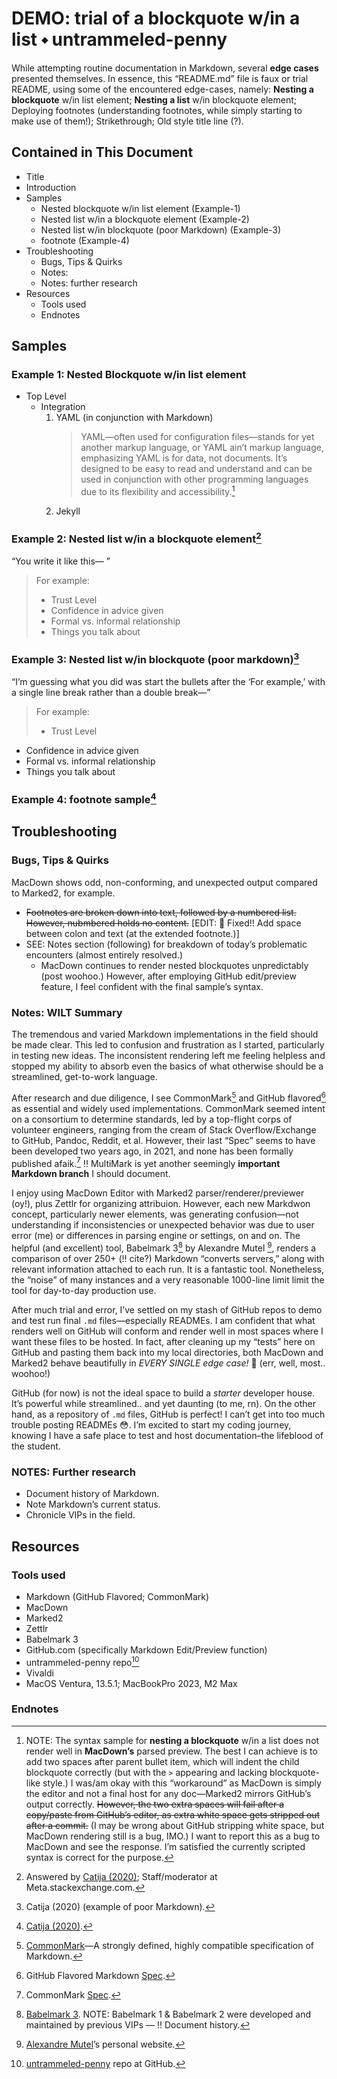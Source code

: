 # DEMO: trial of a blockquote w/in a list ⬩ untrammeled-penny

While attempting routine documentation in Markdown, several **edge cases** presented themselves. In essence, this “README.md” file is faux or trial README, using some of the encountered edge-cases, namely: **Nesting a blockquote** w/in list element; **Nesting a list** w/in blockquote element; Deploying footnotes (understanding footnotes, while simply starting to make use of them!); Strikethrough; Old style title line (?).

## Contained in This Document
- Title
- Introduction
- Samples
  - Nested blockquote w/in list element (Example-1)
  - Nested list w/in a blockquote element (Example-2)
  - Nested list w/in blockquote (poor Markdown) (Example-3)
  - footnote (Example-4)
- Troubleshooting
    - Bugs, Tips & Quirks
    - Notes:
    - Notes: further research
- Resources
    - Tools used
    - Endnotes

## Samples

### Example 1: Nested Blockquote w/in list element
* Top Level
    * Integration
      1. YAML (in conjunction with Markdown)  
         > YAML—often used for configuration files—stands for yet another markup language, or YAML ain’t markup language, emphasizing YAML is for data, not documents. It’s designed to be easy to read and understand and can be used in conjunction with other programming languages due to its flexibility and accessibility.[^1]
      1. Jekyll  

### Example 2: Nested list w/in a blockquote element[^2]
“You write it like this— ”

> For example:
>
> - Trust Level
> - Confidence in advice given
> - Formal vs. informal relationship
> - Things you talk about

### Example 3: Nested list w/in blockquote (poor markdown)[^3]

“I’m guessing what you did was start the bullets after the 
‘For example,’ with a single line break rather than a double break—”  

> For example:
> - Trust Level
- Confidence in advice given
- Formal vs. informal relationship
- Things you talk about

### Example 4: footnote sample[^4]

## Troubleshooting

### Bugs, Tips & Quirks

MacDown shows odd, non-conforming, and unexpected output compared to Marked2, for example.

- ~~Footnotes are broken down into text, followed by a numbered list. However, nubmbered holds no content.~~  [EDIT: 🧰 Fixed!! Add space between colon and text (at the extended footnote.)]
- SEE: Notes section (following) for breakdown of today’s problematic encounters (almost entirely resolved.)
    - MacDown continues to render nested blockquotes unpredictably (post woohoo.) However, after employing GitHub edit/preview feature, I feel confident with the final sample’s syntax.

### Notes: WILT Summary

The tremendous and varied Markdown implementations in the field should be made clear. This led to confusion and frustration as I started, particularly in testing new ideas. The inconsistent rendering left me feeling helpless and stopped my ability to absorb even the basics of what otherwise should be a streamlined, get-to-work language. 

After research and due diligence, I see CommonMark[^5] and GitHub flavored[^6] as essential and widely used implementations. CommonMark seemed intent on a consortium to determine standards, led by a top-flight corps of volunteer engineers, ranging from the cream of Stack Overflow/Exchange to GitHub, Pandoc, Reddit, et al. However, their last “Spec” seems to have been developed two years ago, in 2021, and none has been formally published afaik.[^7] ‼️ MultiMark is yet another seemingly **important Markdown branch** I should document.

I enjoy using MacDown Editor with Marked2 parser/renderer/previewer (oy!), plus Zettlr for organizing attribuion. However, each new Markdwon concept, particularly newer elements, was generating confusion—not understanding if inconsistencies or unexpected behavior was due to user error (me) or differences in parsing engine or settings, on and on. The helpful (and excellent) tool, Babelmark 3[^8] by Alexandre Mutel [^9], renders a comparison of over 250+ (‼️ cite?) Markdown “converts servers,” along with relevant information attached to each run. It is a fantastic tool. Nonetheless, the “noise” of many instances and a very reasonable 1000-line limit limit the tool for day-to-day production use. 

After much trial and error, I’ve settled on my stash of GitHub repos to demo and test run final `.md` files—especially READMEs. I am confident that what renders well on GitHub will conform and render well in most spaces where I want these files to be hosted. In fact, after cleaning up my “tests” here on GitHub and pasting them back into my local directories, both MacDown and Marked2 behave beautifully in _EVERY SINGLE edge case!_ 🎉 (err, well, most.. woohoo!)

GitHub (for now) is not the ideal space to build a _starter_ developer house. It’s powerful while streamlined.. and yet daunting (to me, rn). On the other hand, as a repository of `.md` files, GitHub is perfect! I can’t get into too much trouble posting READMEs 😳. I’m excited to start my coding journey, knowing I have a safe place to test and host documentation–the lifeblood of the student.

### NOTES: Further research
   - Document history of Markdown.
   - Note Markdown’s current status.
   - Chronicle VIPs in the field.

## Resources

### Tools used

- Markdown (GitHub Flavored; CommonMark)
- MacDown
- Marked2
- Zettlr
- Babelmark 3
- GitHub.com (specifically Markdown Edit/Preview function)
- untrammeled-penny repo[^10]
- Vivaldi
- MacOS Ventura, 13.5.1; MacBookPro 2023, M2 Max

### Endnotes

[^1]: NOTE: The syntax sample for **nesting a blockquote** w/in a list does not render well in **MacDown’s** parsed preview. The best I can achieve is to add two spaces after parent bullet item, which will indent the child blockquote correctly (but with the `>` appearing and lacking blockquote-like style.) I was/am okay with this “workaround” as MacDown is simply the editor and not a final host for any doc—Marked2 mirrors GitHub’s output correctly. ~~However, the two extra spaces will fail after a copy/paste from GitHub’s editor, as extra white space gets stripped out after a commit.~~ (I may be wrong about GitHub stripping white space, but MacDown rendering still is a bug, IMO.) I want to report this as a bug to MacDown and see the response. I’m satisfied the currently scripted syntax is correct for the purpose.

[^2]: Answered by [Catija (2020)](https://meta.stackexchange.com/questions/348274/blockquotes-should-be-formatted-to-support-bullet-points-and-numbered-lists); Staff/moderator at Meta.stackexchange.com.

[^3]: Catija (2020) (example of poor Markdown).

[^4]: [Catija (2020)](https://meta.stackexchange.com/questions/348274/blockquotes-should-be-formatted-to-support-bullet-points-and-numbered-lists).

[^5]: [CommonMark](https://commonmark.org)—A strongly defined, highly compatible specification of Markdown.

[^6]: GitHub Flavored Markdown [Spec](https://github.github.com/gfm/).

[^7]: CommonMark [Spec](https://spec.commonmark.org).

[^8]: [Babelmark 3](https://babelmark.github.io). NOTE: Babelmark 1 & Babelmark 2 were developed and maintained by previous VIPs — ‼️ Document history.

[^9]: [Alexandre Mutel](http://xoofx.com)’s personal website.

[^10]: [untrammeled-penny](https://github.com/mazal/untrammeled-penny) repo at GitHub.

